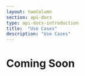 ```yaml
---
layout: twoColumn
section: api-docs
type: api-docs-introduction
title:  "Use Cases"
description: "Use Cases"
---
```


# Coming Soon
